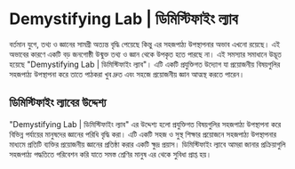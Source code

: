 # Demystifying Lab | ডিমিস্টিফাইং ল্যাব

বর্তমান যুগে, তথ্য ও জ্ঞানের সামগ্রী অত্যন্ত বৃদ্ধি পেয়েছে কিন্তু এর সহজপাঠ্য উপস্থাপনার অভাব এখনো রয়েছে। এই অভাবের কারণে একটি বড় জনগোষ্ঠী উন্মুক্ত তথ্য ও জ্ঞান থেকে উপকৃত হতে পারছে না। এই সমস্যার সমাধানে উদ্ভূত হয়েছে "Demystifying Lab | ডিমিস্টিফাইং ল্যাব"। এটি একটি প্রযুক্তিগত উদ্যোগ যা প্রয়োজনীয় বিষয়গুলির সহজপাঠ্য উপস্থাপনা করে তাতে পাঠকরা খুব দ্রুত এবং সহজে প্রয়োজনীয় জ্ঞান আত্মস্থ করতে পারেন।

## ডিমিস্টিফাইং ল্যাবের উদ্দেশ্য

"Demystifying Lab | ডিমিস্টিফাইং ল্যাব" এর উদ্দেশ্য হলো প্রযুক্তিগত বিষয়গুলির সহজপাঠ্য উপস্থাপনা করে বিভিন্ন পর্যায়ের মানুষদের জ্ঞানের পরিধি বৃদ্ধি করা। এটি একটি সহজ ও সুস্থ শিক্ষার প্রয়োজনে সহজপাঠ্য উপস্থাপনার মাধ্যমে প্রতিটি ব্যক্তির প্রয়োজনীয় জ্ঞানের প্রতিষ্ঠা করার একটি ক্ষুদ্র প্রয়াস। ডিমিস্টিফাইং ল্যাবে আমরা জানার প্রক্রিয়াগুলি সহজপাঠ্য পদ্ধতিতে পরিবেশন করি যাতে সমস্ত শ্রেণির মানুষ এর থেকে সুবিধা প্রাপ্ত হয়।

